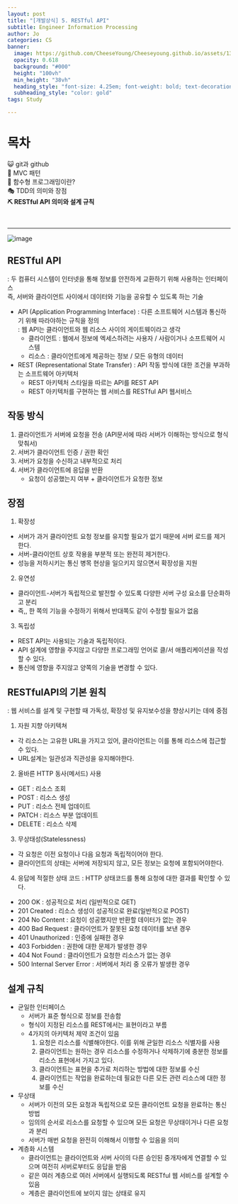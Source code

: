 ```yaml
---
layout: post
title: "[개발상식] 5. RESTful API"
subtitle: Engineer Information Processing
author: Jo
categories: CS
banner:
  image: https://github.com/CheeseYoung/Cheeseyoung.github.io/assets/132384527/8b51375a-a9a9-4826-a5ed-a4702cd8f408
  opacity: 0.618
  background: "#000"
  height: "100vh"
  min_height: "38vh"
  heading_style: "font-size: 4.25em; font-weight: bold; text-decoration: underline"
  subheading_style: "color: gold"
tags: Study

---
```


# 목차
😺 git과 github <br>
🚥 MVC 패턴 <br>
🎱 함수형 프로그래밍이란? <br>
🎭 TDD의 의미와 장점 <br>
<b>⛏ RESTful API 의미와 설계 규칙</b> <br>

<br>
<hr>

![image](https://github.com/CheeseYoung/Cheeseyoung.github.io/assets/132384527/8b51375a-a9a9-4826-a5ed-a4702cd8f408)

## RESTful API
: 두 컴퓨터 시스템이 인터넷을 통해 정보를 안전하게 교환하기 위해 사용하는 인터페이스<br>
  즉, 서버와 클라이언트 사이에서 데이터와 기능을 공유할 수 있도록 하는 기술

- API (Application Programming Interface)
  : 다른 소프트웨어 시스템과 통신하기 위해 따라야하는 규칙을 정의 <br>
  : 웹 API는 클라이언트와 웹 리소스 사이의 게이트웨이라고 생각
  - 클라이언트 : 웹에서 정보에 엑세스하려는 사용자 / 사람이거나 소프트웨어 시스템
  - 리소스 : 클라이언트에게 제공하는 정보 / 모든 유형의 데이터
- REST (Representational State Transfer)
  : API 작동 방식에 대한 조건을 부과하는 소프트웨어 아키텍처
  - REST 아키텍처 스타일을 따르는 API를 REST API
  - REST 아키텍처를 구현하는 웹 서비스를 RESTful API 웹서비스

## 작동 방식
1. 클라이언트가 서버에 요청을 전송 (API문서에 따라 서버가 이해하는 방식으로 형식 맞춰서)
2. 서버가 클라이언트 인증 / 권한 확인
3. 서버가 요청을 수신하고 내부적으로 처리
4. 서버가 클라이언트에 응답을 반환
   - 요청이 성공했는지 여부 + 클라이언트가 요청한 정보


## 장점
1. 확장성
  - 서버가 과거 클라이언트 요청 정보를 유지할 필요가 없기 때문에 서버 로드를 제거한다.
  - 서버-클라이언트 상호 작용을 부분적 또는 완전히 제거한다.
  - 성능을 저하시키는 통신 병목 현상을 일으키지 않으면서 확장성을 지원
2. 유연성
  - 클라이언트-서버가 독립적으로 발전할 수 있도록 다양한 서버 구성 요소를 단순화하고 분리
  - 즉,, 한 쪽의 기능을 수정하기 위해서 반대쪽도 같이 수정할 필요가 없음
3. 독립성
  - REST API는 사용되는 기술과 독립적이다.
  - API 설계에 영향을 주지않고 다양한 프로그래밍 언어로 클/서 애플리케이션을 작성할 수 있다.
  - 통신에 영향을 주지않고 양쪽의 기술을 변경할 수 있다.



## RESTfulAPI의 기본 원칙
: 웹 서비스를 설계 및 구현할 때 가독성, 확장성 및 유지보수성을 향상시키는 데에 중점
1. 자원 지향 아키텍쳐
  - 각 리소스는 고유한 URL을 가지고 있어, 클라이언트는 이를 통해 리소스에 접근할 수 있다.
  - URL설계는 일관성과 직관성을 유지해야한다.
2. 올바른 HTTP 동사(메서드) 사용
  - GET : 리소스 조회
  - POST : 리소스 생성
  - PUT : 리소스 전체 업데이트
  - PATCH : 리소스 부분 업데이트
  - DELETE : 리소스 삭제
3. 무상태성(Statelessness)
  - 각 요청은 이전 요청이나 다음 요청과 독립적이어야 한다.
  - 클라이언트의 상태는 서버에 저장되지 않고, 모든 정보는 요청에 포함되어야한다.
4. 응답에 적절한 상태 코드
  : HTTP 상태코드를 통해 요청에 대한 결과를 확인할 수 있다.
  - 200 OK : 성공적으로 처리 (일반적으로 GET)
  - 201 Created : 리소스 생성이 성공적으로 완료(일반적으로 POST)
  - 204 No Content : 요청이 성공했지만 반환할 데이터가 없는 경우
  - 400 Bad Request : 클라이언트가 잘못된 요청 데이터를 보낸 경우
  - 401 Unauthorized : 인증에 실패한 경우
  - 403 Forbidden : 권한에 대한 문제가 발생한 경우
  - 404 Not Found : 클라이언트가 요청한 리소스가 없는 경우
  - 500 Internal Server Error : 서버에서 처리 중 오류가 발생한 경우


## 설계 규칙
- 균일한 인터페이스
   - 서버가 표준 형식으로 정보를 전송함
   - 형식이 지정된 리소스를 REST에서는 표현이라고 부름
   - 4가지의 아키텍처 제약 조건이 있음
     1. 요청은 리소스를 식별해야한다. 이를 위해 균일한 리소스 식별자를 사용
     2. 클라이언트는 원하는 경우 리소스를 수정하거나 삭제하기에 충분한 정보를 리소스 표현에서 가지고 있다.
     3. 클라이언트는 표현을 추가로 처리하는 방법에 대한 정보를 수신
     4. 클라이언트는 작업을 완료하는데 필요한 다른 모든 관련 리소스에 대한 정보를 수신
 - 무상태
   - 서버가 이전의 모든 요청과 독립적으로 모든 클라이언트 요청을 완료하는 통신 방법
   - 임의의 순서로 리소스를 요청할 수 있으며 모든 요청은 무상태이거나 다른 요청과 분리
   - 서버가 매번 요청을 완전히 이해해서 이행할 수 있음을 의미
 - 계층화 시스템
   - 클라이언트는 클라이언트와 서버 사이의 다른 승인된 중개자에게 연결할 수 있으며 여전히 서버로부터도 응답을 받음
   - 같은 여러 계층으로 여러 서버에서 실행되도록 RESTful 웹 서비스를 설계할 수 있음
   - 계층은 클라이언트에 보이지 않는 상태로 유지







